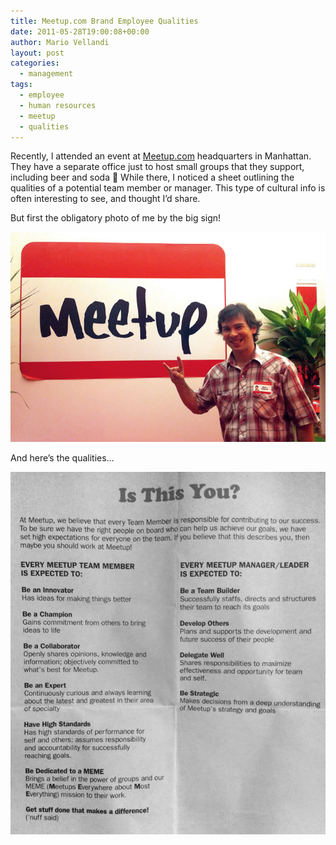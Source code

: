 ```yaml
---
title: Meetup.com Brand Employee Qualities
date: 2011-05-28T19:00:08+00:00
author: Mario Vellandi
layout: post
categories:
  - management
tags:
  - employee
  - human resources
  - meetup
  - qualities
---
```

Recently, I attended an event at [Meetup.com](http://Meetup.com) headquarters in Manhattan. They have a separate office just to host small groups that they support, including beer and soda 🙂 While there, I noticed a sheet outlining the qualities of a potential team member or manager. This type of cultural info is often interesting to see, and thought I&#8217;d share.

But first the obligatory photo of me by the big sign!

<img src="../wp-content/uploads/2011/05/meetup-headquarters-mario-photo.jpg" />

And here&#8217;s the qualities&#8230;

[<img src="../wp-content/uploads/2011/05/meetup-employee-qualities-info.jpg" />](../wp-content/uploads/2011/05/meetup-employee-qualities-info.jpg)
